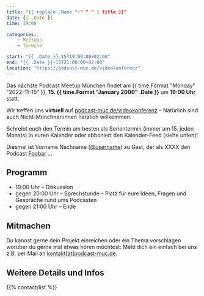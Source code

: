 ```yaml
---
title: "{{ replace .Name "-" " " | title }}"
date: {{ .Date }}
time: 19:00

categories:
    - Meetups
    - Termine

start: "{{ .Date }}-15T19:00:00+02:00"
end: "{{ .Date }}-15T21:00:00+02:00"
location: "https://podcast-muc.de/videokonferenz"
---
```

Das nächste Podcast Meetup München findet am {{ time.Format "Monday" "2022-11-15" }},
__15. {{ time.Format "January 2000" .Date }}__
um
__19:00 Uhr__
statt.

Wir treffen uns __virtuell__ auf [podcast-muc.de/videokonferenz](https://podcast-muc.de/videokonferenz) – Natürlich sind auch Nicht-Münchner:innen herzlich willkommen.

Schreibt euch den Termin am besten als Serientermin (immer am 15. jeden Monats) in euren Kalender oder abboniert den Kalender-Feed (siehe unten)!


Diesmal ist Vorname Nachname ([@username](https://twitter.com/username)) zu Gast, der als XXXX den Podcast [Foobar](https://fyyd.de/podcast/foobar) …



## Programm

- 19:00 Uhr – Diskussion
- gegen 20:00 Uhr – Sprechstunde – Platz für eure Ideen, Fragen und Gespräche rund ums Podcasten
- gegen 21:00 Uhr – Ende

## Mitmachen

Du kannst gerne dein Projekt einreichen oder ein Thema vorschlagen worüber du gerne mal etwas hören möchtest:
Meld dich ein einfach bei uns z.B. per Mail an [kontakt[at]podcast-muc.de](mailto:kontakt[at]podcast-muc.de).


## Weitere Details und Infos

{{% contact/list %}}
